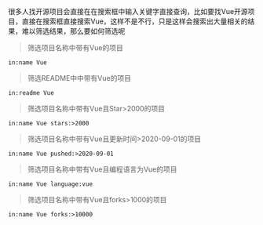 很多人找开源项目会直接在在搜索框中输入关键字直接查询，比如要找Vue开源项目，直接在搜索框直接搜索Vue，这样不是不行，只是这样会搜索出大量相关的结果，难以筛选结果，那么要如何筛选呢

> 筛选项目名称中带有Vue的项目

```
in:name Vue
```

> 筛选README中中带有Vue的项目

```
in:readme Vue
```

> 筛选项目名称中带有Vue且Star>2000的项目

```
in:name Vue stars:>2000
```

> 筛选项目名称中带有Vue且更新时间>2020-09-01的项目

```
in:name Vue pushed:>2020-09-01
```

> 筛选项目名称中带有Vue且编程语言为Vue的项目

```
in:name Vue language:vue
```

> 筛选项目名称中带有Vue且forks>1000的项目

```
in:name Vue forks:>10000
```
